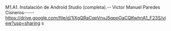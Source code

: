 M1.A1. Instalación de Android Studio (completa).-- Victor Manuel Paredes Cisneros-----https://drive.google.com/file/d/1jXgQRaCqpVnvJ5qppOaCQKwhnA1_F23S/view?usp=sharing
s
